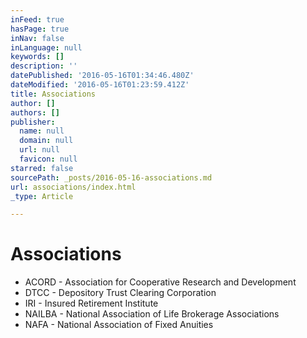 ```yaml
---
inFeed: true
hasPage: true
inNav: false
inLanguage: null
keywords: []
description: ''
datePublished: '2016-05-16T01:34:46.480Z'
dateModified: '2016-05-16T01:23:59.412Z'
title: Associations
author: []
authors: []
publisher:
  name: null
  domain: null
  url: null
  favicon: null
starred: false
sourcePath: _posts/2016-05-16-associations.md
url: associations/index.html
_type: Article

---
```

# Associations

* ACORD - Association for Cooperative Research and Development
* DTCC - Depository Trust Clearing Corporation
* IRI - Insured Retirement Institute
* NAILBA - National Association of Life Brokerage Associations
* NAFA - National Association of Fixed Anuities